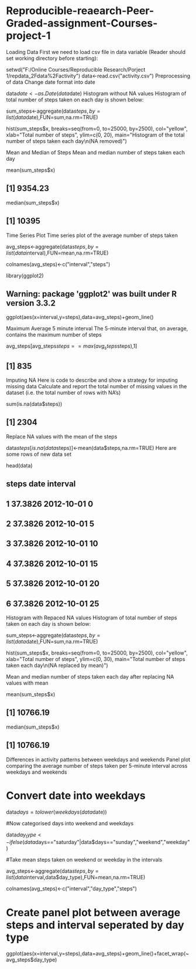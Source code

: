 # Reproducible-reaearch-Peer-Graded-assignment-Courses-project-1
Loading Data
First we need to load csv file in data variable (Reader should set working directory before starting):

setwd("F:/Online Courses/Reproducible Research/Porject 1/repdata_2Fdata%2Factivity")
data<-read.csv("activity.csv")
Preprocessing of data
Change date format into date

data$date<-as.Date(data$date)
Histogram without NA values
Histogram of total number of steps taken on each day is shown below:

sum_steps<-aggregate(data$steps,by=list(data$date),FUN=sum,na.rm=TRUE) 

hist(sum_steps$x, 
      breaks=seq(from=0, to=25000, by=2500),
      col="yellow", 
      xlab="Total number of steps", 
      ylim=c(0, 20), 
      main="Histogram of the total number of steps taken each day\n(NA removed)")


Mean and Median of Steps
Mean and median number of steps taken each day

mean(sum_steps$x)
## [1] 9354.23
median(sum_steps$x)
## [1] 10395
Time Series Plot
Time series plot of the average number of steps taken

avg_steps<-aggregate(data$steps,by=list(data$interval),FUN=mean,na.rm=TRUE)

colnames(avg_steps)<-c("interval","steps")

library(ggplot2)
## Warning: package 'ggplot2' was built under R version 3.3.2
ggplot(aes(x=interval,y=steps),data=avg_steps)+geom_line()


Maximum Average 5 minute interval
The 5-minute interval that, on average, contains the maximum number of steps

avg_steps[avg_steps$steps==max(avg_steps$steps),1]
## [1] 835
Imputing NA
Here is code to describe and show a strategy for imputing missing data
Calculate and report the total number of missing values in the dataset (i.e. the total number of rows with NA’s)

sum(is.na(data$steps))
## [1] 2304
Replace NA values with the mean of the steps

data$steps[is.na(data$steps)]<-mean(data$steps,na.rm=TRUE)
Here are some rows of new data set

head(data)
##     steps       date interval
## 1 37.3826 2012-10-01        0
## 2 37.3826 2012-10-01        5
## 3 37.3826 2012-10-01       10
## 4 37.3826 2012-10-01       15
## 5 37.3826 2012-10-01       20
## 6 37.3826 2012-10-01       25
Histogram with Repaced NA values
Histogram of total number of steps taken on each day is shown below:

sum_steps<-aggregate(data$steps,by=list(data$date),FUN=sum,na.rm=TRUE) 

hist(sum_steps$x, 
      breaks=seq(from=0, to=25000, by=2500),
      col="yellow", 
      xlab="Total number of steps", 
      ylim=c(0, 30), 
      main="Total number of steps taken each day\n(NA replaced by mean)")


Mean and median number of steps taken each day after replacing NA values with mean

mean(sum_steps$x)
## [1] 10766.19
median(sum_steps$x)
## [1] 10766.19
Differences in activity patterns between weekdays and weekends
Panel plot comparing the average number of steps taken per 5-minute interval across weekdays and weekends

# Convert date into weekdays

data$days=tolower(weekdays(data$date))

#Now categorised days into weekend and weekdays

data$day_type<-ifelse(data$days=="saturday"|data$days=="sunday","weekend","weekday")

#Take mean steps taken on weekend or weekday in the intervals

avg_steps<-aggregate(data$steps,by=list(data$interval,data$day_type),FUN=mean,na.rm=TRUE)

colnames(avg_steps)<-c("interval","day_type","steps")

# Create panel plot between average steps and interval seperated by day type

ggplot(aes(x=interval,y=steps),data=avg_steps)+geom_line()+facet_wrap(~avg_steps$day_type)
